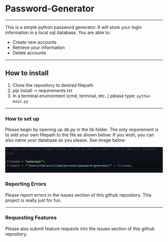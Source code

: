 # Password-Generator

---

This is a simple python password generator. It will store your login information in a local sql database. You are able to:

- Create new accounts
- Retrieve your information
- Delete accounts

---

## How to install

1. Clone the repository to desired filepath
2. pip install -r requirements.txt
3. In a terminal environment (cmd, terminal, etc..) please type:
   `python main.py`

---

### How to set up

Please begin by opening up db.py in the lib folder. The only requirement is to add your own filepath to the file as shown below. If you wish, you can also name your database as you please. See image below:

![Example](images/example.png)

### Reporting Errors

Please report errors in the issues section of this github repository. This project is really just for fun.

---

### Requesting Features

Please also submit feature requests into the issues section of this github repository.
